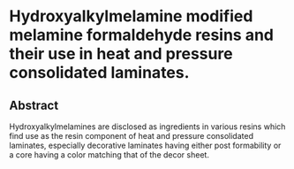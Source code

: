# Hydroxyalkylmelamine modified melamine formaldehyde resins and their use in heat and pressure consolidated laminates.

## Abstract
Hydroxyalkylmelamines are disclosed as ingredients in various resins which find use as the resin component of heat and pressure consolidated laminates, especially decorative laminates having either post formability or a core having a color matching that of the decor sheet.